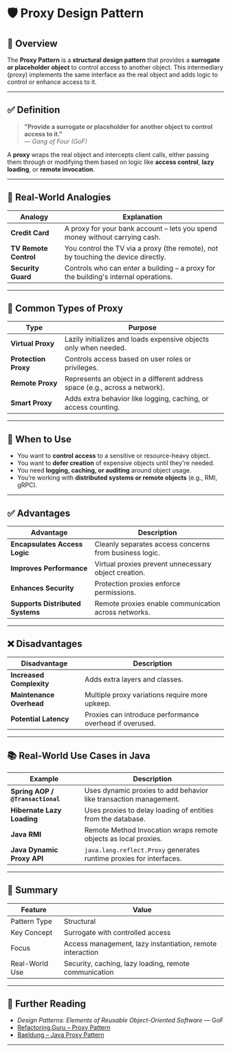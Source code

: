 # 🛡️ Proxy Design Pattern

## 📘 Overview

The **Proxy Pattern** is a **structural design pattern** that provides a **surrogate or placeholder object** to control access to another object. This intermediary (proxy) implements the same interface as the real object and adds logic to control or enhance access to it.

---

## ✅ Definition

> **"Provide a surrogate or placeholder for another object to control access to it."**  
> — *Gang of Four (GoF)*

A **proxy** wraps the real object and intercepts client calls, either passing them through or modifying them based on logic like **access control**, **lazy loading**, or **remote invocation**.

---

## 🧠 Real-World Analogies

| Analogy              | Explanation |
|-----------------------|-------------|
| **Credit Card**       | A proxy for your bank account – lets you spend money without carrying cash. |
| **TV Remote Control** | You control the TV via a proxy (the remote), not by touching the device directly. |
| **Security Guard**    | Controls who can enter a building – a proxy for the building's internal operations. |

---

## 🧱 Common Types of Proxy

| Type               | Purpose |
|--------------------|---------|
| **Virtual Proxy**  | Lazily initializes and loads expensive objects only when needed. |
| **Protection Proxy** | Controls access based on user roles or privileges. |
| **Remote Proxy**   | Represents an object in a different address space (e.g., across a network). |
| **Smart Proxy**    | Adds extra behavior like logging, caching, or access counting. |

---

## 🎯 When to Use

- You want to **control access** to a sensitive or resource-heavy object.
- You want to **defer creation** of expensive objects until they're needed.
- You need **logging, caching, or auditing** around object usage.
- You’re working with **distributed systems or remote objects** (e.g., RMI, gRPC).

---

## ✅ Advantages

| Advantage                 | Description |
|---------------------------|-------------|
| **Encapsulates Access Logic** | Cleanly separates access concerns from business logic. |
| **Improves Performance**       | Virtual proxies prevent unnecessary object creation. |
| **Enhances Security**         | Protection proxies enforce permissions. |
| **Supports Distributed Systems** | Remote proxies enable communication across networks. |

---

## ❌ Disadvantages

| Disadvantage                 | Description |
|------------------------------|-------------|
| **Increased Complexity**     | Adds extra layers and classes. |
| **Maintenance Overhead**     | Multiple proxy variations require more upkeep. |
| **Potential Latency**        | Proxies can introduce performance overhead if overused. |

---

## 📚 Real-World Use Cases in Java

| Example                       | Description |
|-------------------------------|-------------|
| **Spring AOP / `@Transactional`** | Uses dynamic proxies to add behavior like transaction management. |
| **Hibernate Lazy Loading**    | Uses proxies to delay loading of entities from the database. |
| **Java RMI**                  | Remote Method Invocation wraps remote objects as local proxies. |
| **Java Dynamic Proxy API**    | `java.lang.reflect.Proxy` generates runtime proxies for interfaces. |

---

## 🧠 Summary

| Feature         | Value |
|------------------|-------|
| Pattern Type     | Structural |
| Key Concept      | Surrogate with controlled access |
| Focus            | Access management, lazy instantiation, remote interaction |
| Real-World Use   | Security, caching, lazy loading, remote communication |

---

## 📖 Further Reading

- *Design Patterns: Elements of Reusable Object-Oriented Software* — GoF
- [Refactoring.Guru – Proxy Pattern](https://refactoring.guru/design-patterns/proxy)
- [Baeldung – Java Proxy Pattern](https://www.baeldung.com/java-proxy-pattern)

---
